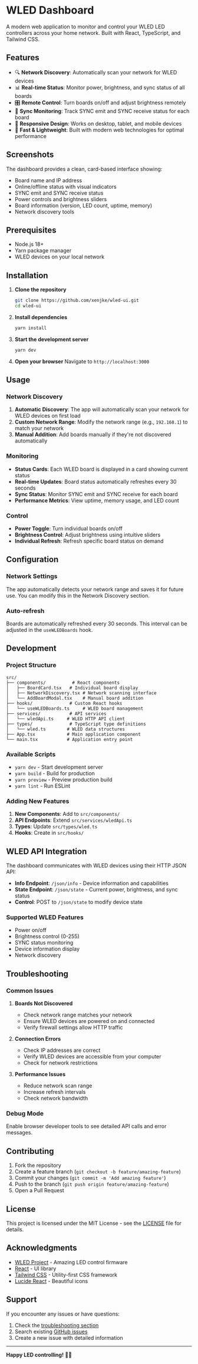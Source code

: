 # WLED Dashboard

A modern web application to monitor and control your WLED LED controllers across your home network. Built with React, TypeScript, and Tailwind CSS.

## Features

- 🔍 **Network Discovery**: Automatically scan your network for WLED devices
- 📊 **Real-time Status**: Monitor power, brightness, and sync status of all boards
- 🎛️ **Remote Control**: Turn boards on/off and adjust brightness remotely
- 📡 **Sync Monitoring**: Track SYNC emit and SYNC receive status for each board
- 📱 **Responsive Design**: Works on desktop, tablet, and mobile devices
- 🚀 **Fast & Lightweight**: Built with modern web technologies for optimal performance

## Screenshots

The dashboard provides a clean, card-based interface showing:
- Board name and IP address
- Online/offline status with visual indicators
- SYNC emit and SYNC receive status
- Power controls and brightness sliders
- Board information (version, LED count, uptime, memory)
- Network discovery tools

## Prerequisites

- Node.js 18+ 
- Yarn package manager
- WLED devices on your local network

## Installation

1. **Clone the repository**
   ```bash
   git clone https://github.com/xenjke/wled-ui.git
   cd wled-ui
   ```

2. **Install dependencies**
   ```bash
   yarn install
   ```

3. **Start the development server**
   ```bash
   yarn dev
   ```

4. **Open your browser**
   Navigate to `http://localhost:3000`

## Usage

### Network Discovery

1. **Automatic Discovery**: The app will automatically scan your network for WLED devices on first load
2. **Custom Network Range**: Modify the network range (e.g., `192.168.1`) to match your network
3. **Manual Addition**: Add boards manually if they're not discovered automatically

### Monitoring

- **Status Cards**: Each WLED board is displayed in a card showing current status
- **Real-time Updates**: Board status automatically refreshes every 30 seconds
- **Sync Status**: Monitor SYNC emit and SYNC receive for each board
- **Performance Metrics**: View uptime, memory usage, and LED count

### Control

- **Power Toggle**: Turn individual boards on/off
- **Brightness Control**: Adjust brightness using intuitive sliders
- **Individual Refresh**: Refresh specific board status on demand

## Configuration

### Network Settings

The app automatically detects your network range and saves it for future use. You can modify this in the Network Discovery section.

### Auto-refresh

Boards are automatically refreshed every 30 seconds. This interval can be adjusted in the `useWLEDBoards` hook.

## Development

### Project Structure

```
src/
├── components/          # React components
│   ├── BoardCard.tsx   # Individual board display
│   ├── NetworkDiscovery.tsx # Network scanning interface
│   └── AddBoardModal.tsx    # Manual board addition
├── hooks/              # Custom React hooks
│   └── useWLEDBoards.ts     # WLED board management
├── services/           # API services
│   └── wledApi.ts     # WLED HTTP API client
├── types/              # TypeScript type definitions
│   └── wled.ts        # WLED data structures
├── App.tsx            # Main application component
└── main.tsx           # Application entry point
```

### Available Scripts

- `yarn dev` - Start development server
- `yarn build` - Build for production
- `yarn preview` - Preview production build
- `yarn lint` - Run ESLint

### Adding New Features

1. **New Components**: Add to `src/components/`
2. **API Endpoints**: Extend `src/services/wledApi.ts`
3. **Types**: Update `src/types/wled.ts`
4. **Hooks**: Create in `src/hooks/`

## WLED API Integration

The dashboard communicates with WLED devices using their HTTP JSON API:

- **Info Endpoint**: `/json/info` - Device information and capabilities
- **State Endpoint**: `/json/state` - Current power, brightness, and sync status
- **Control**: POST to `/json/state` to modify device state

### Supported WLED Features

- Power on/off
- Brightness control (0-255)
- SYNC status monitoring
- Device information display
- Network discovery

## Troubleshooting

### Common Issues

1. **Boards Not Discovered**
   - Check network range matches your network
   - Ensure WLED devices are powered on and connected
   - Verify firewall settings allow HTTP traffic

2. **Connection Errors**
   - Check IP addresses are correct
   - Verify WLED devices are accessible from your computer
   - Check for network restrictions

3. **Performance Issues**
   - Reduce network scan range
   - Increase refresh intervals
   - Check network bandwidth

### Debug Mode

Enable browser developer tools to see detailed API calls and error messages.

## Contributing

1. Fork the repository
2. Create a feature branch (`git checkout -b feature/amazing-feature`)
3. Commit your changes (`git commit -m 'Add amazing feature'`)
4. Push to the branch (`git push origin feature/amazing-feature`)
5. Open a Pull Request

## License

This project is licensed under the MIT License - see the [LICENSE](LICENSE) file for details.

## Acknowledgments

- [WLED Project](https://github.com/Aircoookie/WLED) - Amazing LED control firmware
- [React](https://reactjs.org/) - UI library
- [Tailwind CSS](https://tailwindcss.com/) - Utility-first CSS framework
- [Lucide React](https://lucide.dev/) - Beautiful icons

## Support

If you encounter any issues or have questions:

1. Check the [troubleshooting section](#troubleshooting)
2. Search existing [GitHub issues](https://github.com/xenjke/wled-ui/issues)
3. Create a new issue with detailed information

---

**Happy LED controlling!** 🎨✨

